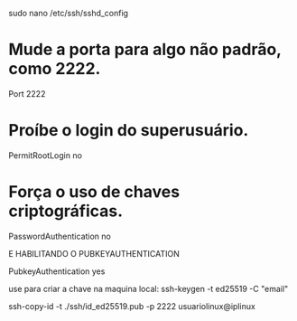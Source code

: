 sudo nano /etc/ssh/sshd_config

# Mude a porta para algo não padrão, como 2222.
Port 2222
# Proíbe o login do superusuário.
PermitRootLogin no
# Força o uso de chaves criptográficas.
PasswordAuthentication no

E HABILITANDO O PUBKEYAUTHENTICATION

PubkeyAuthentication yes

use para criar a chave na maquina local: ssh-keygen -t ed25519 -C "email"

ssh-copy-id -t ./ssh/id_ed25519.pub -p 2222 usuariolinux@iplinux




